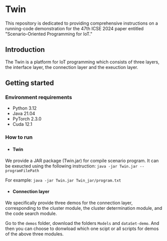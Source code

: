 # Twin



This repository is dedicated to providing comprehensive instructions on a running-code demonstration for the 47th ICSE 2024 paper entitled "Scenario-Oriented Programming for IoT."


## Introduction



The Twin is a platform for IoT programming which consists of three layers, the interface layer, the connection layer and the exeuction layer. 


## Getting started



### Environment requirements

* Python 3.12
* Java 21.04
* PyTorch 2.3.0
* Cuda 12.1


### How to run

* #### Twin
We provide a JAR package (Twin.jar) for compile scenario program. It can be exeucted using the following instruction:
```java -jar Twin.jar --programFilePath```

For example: ```java -jar Twin.jar Twin_jar/program.txt ``` 

* #### Connection layer
We specifically provide three demos for the connection layer, corresponding to the cluster module, the cluster determination module, and the code search module.

Go to the `demos` folder, download the folders `Models` and `dataSet-demo`. And then you can choose to donwload which one scipt or all scripts for demos of the above three modules. 


